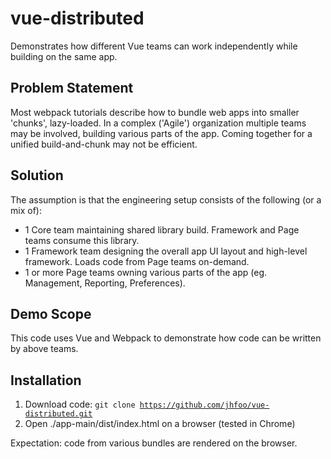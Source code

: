 # vue-distributed
Demonstrates how different Vue teams can work independently while building on the same app.

## Problem Statement
Most webpack tutorials describe how to bundle web apps into smaller 'chunks', lazy-loaded. In a complex ('Agile') organization multiple teams may be involved, building various parts of the app. Coming together for a unified build-and-chunk may not be efficient.

## Solution
The assumption is that the engineering setup consists of the following (or a mix of):
- 1 Core team maintaining shared library build. Framework and Page teams consume this library.
- 1 Framework team designing the overall app UI layout and high-level framework. Loads code from Page teams on-demand.
- 1 or more Page teams owning various parts of the app (eg. Management, Reporting, Preferences).

## Demo Scope
This code uses Vue and Webpack to demonstrate how code can be written by above teams.

## Installation
1. Download code: <code>git clone https://github.com/jhfoo/vue-distributed.git</code>
2. Open ./app-main/dist/index.html on a browser (tested in Chrome)

Expectation: code from various bundles are rendered on the browser.



